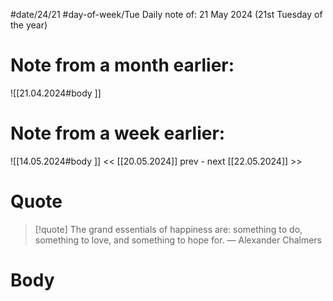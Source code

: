 
#date/24/21
#day-of-week/Tue
Daily note of: 21 May 2024 (21st Tuesday of the year)

# Note from a month earlier:
![[21.04.2024#body ]]

# Note from a week earlier:
![[14.05.2024#body ]]
 << [[20.05.2024]] prev - next [[22.05.2024]] >>
# Quote

> [!quote] The grand essentials of happiness are: something to do, something to love, and something to hope for.
> — Alexander Chalmers
# Body

